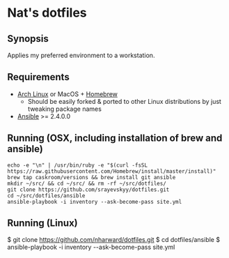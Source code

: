 # Nat's dotfiles

## Synopsis

Applies my preferred environment to a workstation.

## Requirements

- [Arch Linux](https://www.archlinux.org/) or MacOS + [Homebrew](https://brew.sh/)
    - Should be easily forked & ported to other Linux distributions by just tweaking package names
- [Ansible](https://www.ansible.com/) >= 2.4.0.0

## Running (OSX, including installation of brew and ansible)

```
echo -e "\n" | /usr/bin/ruby -e "$(curl -fsSL https://raw.githubusercontent.com/Homebrew/install/master/install)"
brew tap caskroom/versions && brew install git ansible
mkdir ~/src/ && cd ~/src/ && rm -rf ~/src/dotfiles/
git clone https://github.com/srayevskyy/dotfiles.git
cd ~/src/dotfiles/ansible
ansible-playbook -i inventory --ask-become-pass site.yml
```

## Running (Linux)

   $ git clone https://github.com/nharward/dotfiles.git
   $ cd dotfiles/ansible
   $ ansible-playbook -i inventory --ask-become-pass site.yml
